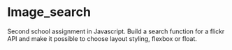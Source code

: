 # Image_search
Second school assignment in Javascript. Build a search function for a flickr API and make it possible to choose layout styling, flexbox or float.
